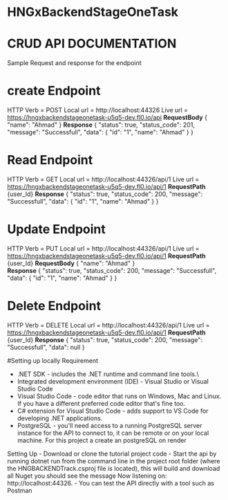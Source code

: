 # HNGxBackendStageOneTask

# CRUD API DOCUMENTATION

Sample Request and response for the endpoint

# create Endpoint  
  HTTP Verb = POST 
  Local url = http://localhost:44326
  Live url = https://hngxbackendstageonetask-u5q5-dev.fl0.io/api
**RequestBody**
    {
      "name": "Ahmad"
    }
**Response**
  {
    "status": true,
    "status_code": 201,
    "message": "Successfull",
    "data": {
        "id": "1",
        "name": "Ahmad"
    }
}

# Read Endpoint  
  HTTP Verb = GET 
  Local url = http://localhost:44326/api/1
  Live url = https://hngxbackendstageonetask-u5q5-dev.fl0.io/api/1
**RequestPath**
  {user_Id}
**Response**
  {
    "status": true,
    "status_code": 200,
    "message": "Successfull",
    "data": {
       "id": "1",
        "name": "Ahmad"
    }
}

# Update Endpoint  
   HTTP Verb = PUT 
   Local url = http://localhost:44326/api/1
   Live url = https://hngxbackendstageonetask-u5q5-dev.fl0.io/api/1
  **RequestPath**
    {user_Id}
**RequestBody**
    {
      "name": "Ahmad"
    }    
**Response**
  {
    "status": true,
    "status_code": 200,
    "message": "Successfull",
    "data": {
       "id": "1",
        "name": "Ahmad"
    }
}

# Delete Endpoint  
  HTTP Verb = DELETE
   Local url = http://localhost:44326/api/1
   Live url = https://hngxbackendstageonetask-u5q5-dev.fl0.io/api/1
**RequestPath**
  {user_Id}
**Response**
  {
    "status": true,
    "status_code": 200,
    "message": "Successfull",
    "data": null
}

#Setting up locally
  Requirement
  - .NET SDK - includes the .NET runtime and command line tools.\
  - Integrated development environment (IDE)  - Visual Studio or Visual Studio Code
  - Visual Studio Code - code editor that runs on Windows, Mac and Linux. If you have a different preferred code editor that's fine too.
  - C# extension for Visual Studio Code - adds support to VS Code for developing .NET applications.
  - PostgreSQL - you'll need access to a running PostgreSQL server instance for the API to connect to, it can be remote  or on your local machine. For this project a create an postgreSQL on render
 
  Setting Up
    - Download or clone the tutorial project code 
    - Start the api by running dotnet run from the command line in the project root folder (where the HNGBACKENDTrack.csproj file is located), this will build and download all Nuget 
      you should see the message Now listening on: http://localhost:44326.
    - You can test the API directly with a tool such as Postman 
    
